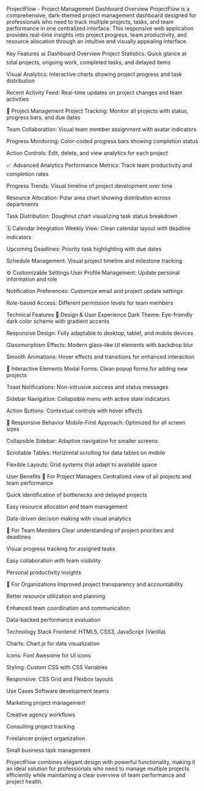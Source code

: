 ProjectFlow - Project Management Dashboard
Overview
ProjectFlow is a comprehensive, dark-themed project management dashboard designed for professionals who need to track multiple projects, tasks, and team performance in one centralized interface. This responsive web application provides real-time insights into project progress, team productivity, and resource allocation through an intuitive and visually appealing interface.

Key Features
📊 Dashboard Overview
Project Statistics: Quick glance at total projects, ongoing work, completed tasks, and delayed items

Visual Analytics: Interactive charts showing project progress and task distribution

Recent Activity Feed: Real-time updates on project changes and team activities

🚀 Project Management
Project Tracking: Monitor all projects with status, progress bars, and due dates

Team Collaboration: Visual team member assignment with avatar indicators

Progress Monitoring: Color-coded progress bars showing completion status

Action Controls: Edit, delete, and view analytics for each project

📈 Advanced Analytics
Performance Metrics: Track team productivity and completion rates

Progress Trends: Visual timeline of project development over time

Resource Allocation: Polar area chart showing distribution across departments

Task Distribution: Doughnut chart visualizing task status breakdown

🗓️ Calendar Integration
Weekly View: Clean calendar layout with deadline indicators

Upcoming Deadlines: Priority task highlighting with due dates

Schedule Management: Visual project timeline and milestone tracking

⚙️ Customizable Settings
User Profile Management: Update personal information and role

Notification Preferences: Customize email and project update settings

Role-based Access: Different permission levels for team members

Technical Features
🎨 Design & User Experience
Dark Theme: Eye-friendly dark color scheme with gradient accents

Responsive Design: Fully adaptable to desktop, tablet, and mobile devices

Glassmorphism Effects: Modern glass-like UI elements with backdrop blur

Smooth Animations: Hover effects and transitions for enhanced interaction

🔧 Interactive Elements
Modal Forms: Clean popup forms for adding new projects

Toast Notifications: Non-intrusive success and status messages

Sidebar Navigation: Collapsible menu with active state indicators

Action Buttons: Contextual controls with hover effects

📱 Responsive Behavior
Mobile-First Approach: Optimized for all screen sizes

Collapsible Sidebar: Adaptive navigation for smaller screens

Scrollable Tables: Horizontal scrolling for data tables on mobile

Flexible Layouts: Grid systems that adapt to available space

User Benefits
💼 For Project Managers
Centralized view of all projects and team performance

Quick identification of bottlenecks and delayed projects

Easy resource allocation and team management

Data-driven decision making with visual analytics

👥 For Team Members
Clear understanding of project priorities and deadlines

Visual progress tracking for assigned tasks

Easy collaboration with team visibility

Personal productivity insights

🏢 For Organizations
Improved project transparency and accountability

Better resource utilization and planning

Enhanced team coordination and communication

Data-backed performance evaluation

Technology Stack
Frontend: HTML5, CSS3, JavaScript (Vanilla)

Charts: Chart.js for data visualization

Icons: Font Awesome for UI icons

Styling: Custom CSS with CSS Variables

Responsive: CSS Grid and Flexbox layouts

Use Cases
Software development teams

Marketing project management

Creative agency workflows

Consulting project tracking

Freelancer project organization

Small business task management

ProjectFlow combines elegant design with powerful functionality, making it an ideal solution for professionals who need to manage multiple projects efficiently while maintaining a clear overview of team performance and project health.
